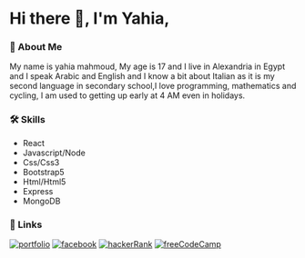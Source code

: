# Hi there 👋, I'm Yahia,

### 🚀 About Me
My name is yahia mahmoud, My age is 17 and I live in Alexandria in Egypt and I speak Arabic and English and I know a bit about Italian as it is my second language in secondary school,I love programming, mathematics and cycling, I am used to getting up early at 4 AM even in holidays.

### 🛠 Skills
* React   
* Javascript/Node   
* Css/Css3   
* Bootstrap5   
* Html/Html5  
* Express  
* MongoDB  

### 🔗 Links
[![portfolio](https://img.shields.io/badge/my_portfolio-000?style=for-the-badge&logo=ko-fi&logoColor=white)](https://yahiamahmoud.netlify.app/)
[![facebook](https://img.shields.io/badge/facebook-0A66C2?style=for-the-badge&logo=facebook&logoColor=white)](https://www.facebook.com/yahia.mahmood.33)
[![hackerRank](https://img.shields.io/badge/hackerrank-1ba94c?style=for-the-badge&logo=hackerrank&logoColor=white)](https://www.hackerrank.com/yahiamahmood0123)
[![freeCodeCamp](https://img.shields.io/badge/freecodecamp-1b1b32?style=for-the-badge&logo=freecodecamp&logoColor=white)](https://www.freecodecamp.org/YahiaMahmoud)




